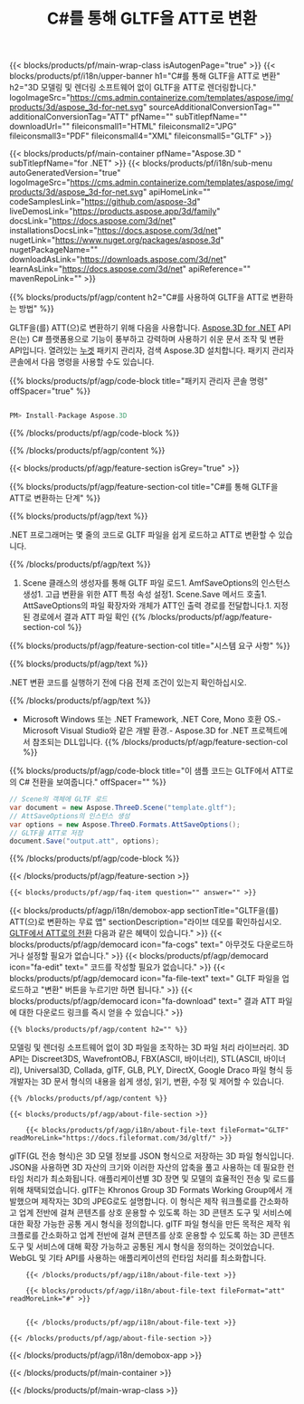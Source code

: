 ﻿---
title: C#를 통해 GLTF을 ATT로 변환 
url: /ko/net/conversion/gltf-to-att/ 
description: GLTF에서 ATT로의 C# 변환을 위한 샘플 코드. VB.NET, Asp.NET 또는 모든 .NET 기반 애플리케이션 내에서 배치 GLTF 파일을 ATT로 변환하는 API 예제 코드를 사용합니다.
---
{{< blocks/products/pf/main-wrap-class isAutogenPage="true" >}}
{{< blocks/products/pf/i18n/upper-banner h1="C#를 통해 GLTF을 ATT로 변환" h2="3D 모델링 및 렌더링 소프트웨어 없이 GLTF을 ATT로 렌더링합니다." logoImageSrc="https://cms.admin.containerize.com/templates/aspose/img/products/3d/aspose_3d-for-net.svg" sourceAdditionalConversionTag="" additionalConversionTag="ATT" pfName="" subTitlepfName="" downloadUrl="" fileiconsmall1="HTML" fileiconsmall2="JPG" fileiconsmall3="PDF" fileiconsmall4="XML" fileiconsmall5="GLTF" >}}

{{< blocks/products/pf/main-container pfName="Aspose.3D " subTitlepfName="for .NET" >}}
{{< blocks/products/pf/i18n/sub-menu autoGeneratedVersion="true" logoImageSrc="https://cms.admin.containerize.com/templates/aspose/img/products/3d/aspose_3d-for-net.svg" apiHomeLink="" codeSamplesLink="https://github.com/aspose-3d" liveDemosLink="https://products.aspose.app/3d/family" docsLink="https://docs.aspose.com/3d/net" installationsDocsLink="https://docs.aspose.com/3d/net" nugetLink="https://www.nuget.org/packages/aspose.3d" nugetPackageName="" downloadAsLink="https://downloads.aspose.com/3d/net" learnAsLink="https://docs.aspose.com/3d/net" apiReference="" mavenRepoLink="" >}}

{{% blocks/products/pf/agp/content h2="C#를 사용하여 GLTF을 ATT로 변환하는 방법" %}}

 GLTF을(를) ATT(으)로 변환하기 위해 다음을 사용합니다.
 [Aspose.3D for .NET](https://products.aspose.com/3d/net) 
 API은(는) C# 플랫폼용으로 기능이 풍부하고 강력하며 사용하기 쉬운 문서 조작 및 변환API입니다. 열려있는
 [누겟](https://www.nuget.org/packages/aspose.3d) 
 패키지 관리자, 검색
 Aspose.3D 
 설치합니다. 패키지 관리자 콘솔에서 다음 명령을 사용할 수도 있습니다.

{{% blocks/products/pf/agp/code-block title="패키지 관리자 콘솔 명령" offSpacer="true" %}}

```cs

PM> Install-Package Aspose.3D


```

{{% /blocks/products/pf/agp/code-block %}}

{{% /blocks/products/pf/agp/content %}}

{{< blocks/products/pf/agp/feature-section isGrey="true" >}}

{{% blocks/products/pf/agp/feature-section-col title="C#를 통해 GLTF을 ATT로 변환하는 단계" %}}

{{% blocks/products/pf/agp/text %}}

 .NET 프로그래머는 몇 줄의 코드로 GLTF 파일을 쉽게 로드하고 ATT로 변환할 수 있습니다.

{{% /blocks/products/pf/agp/text %}}

1. Scene 클래스의 생성자를 통해 GLTF 파일 로드1. AmfSaveOptions의 인스턴스 생성1. 고급 변환을 위한 ATT 특정 속성 설정1. Scene.Save 메서드 호출1. AttSaveOptions의 파일 확장자와 개체가 ATT인 출력 경로를 전달합니다.1. 지정된 경로에서 결과 ATT 파일 확인
{{% /blocks/products/pf/agp/feature-section-col %}}

{{% blocks/products/pf/agp/feature-section-col title="시스템 요구 사항" %}}

{{% blocks/products/pf/agp/text %}}

 .NET 변환 코드를 실행하기 전에 다음 전제 조건이 있는지 확인하십시오.

{{% /blocks/products/pf/agp/text %}}

- Microsoft Windows 또는 .NET Framework, .NET Core, Mono 호환 OS.- Microsoft Visual Studio와 같은 개발 환경.- Aspose.3D for .NET 프로젝트에서 참조되는 DLL입니다.
{{% /blocks/products/pf/agp/feature-section-col %}}

{{% blocks/products/pf/agp/code-block title="이 샘플 코드는 GLTF에서 ATT로의 C# 전환을 보여줍니다." offSpacer="" %}}

```cs
// Scene의 객체에 GLTF 로드 
var document = new Aspose.ThreeD.Scene("template.gltf");
// AttSaveOptions의 인스턴스 생성 
var options = new Aspose.ThreeD.Formats.AttSaveOptions();
// GLTF을 ATT로 저장 
document.Save("output.att", options); 


```

{{% /blocks/products/pf/agp/code-block %}}

{{< /blocks/products/pf/agp/feature-section >}}

    {{< blocks/products/pf/agp/faq-item question="" answer="" >}}
 

<!-- aboutfile Starts -->

{{< blocks/products/pf/agp/i18n/demobox-app sectionTitle="GLTF을(를) ATT(으)로 변환하는 무료 앱" sectionDescription="라이브 데모를 확인하십시오. [GLTF에서 ATT로의 전환](https://products.aspose.app/3d/conversion/gltf-to-att) 다음과 같은 혜택이 있습니다." >}}
        {{< blocks/products/pf/agp/democard icon="fa-cogs" text=" 아무것도 다운로드하거나 설정할 필요가 없습니다." >}}
        {{< blocks/products/pf/agp/democard icon="fa-edit" text=" 코드를 작성할 필요가 없습니다." >}}
        {{< blocks/products/pf/agp/democard icon="fa-file-text" text=" GLTF 파일을 업로드하고 \"변환\" 버튼을 누르기만 하면 됩니다." >}}
        {{< blocks/products/pf/agp/democard icon="fa-download" text=" 결과 ATT 파일에 대한 다운로드 링크를 즉시 얻을 수 있습니다." >}}

    {{% blocks/products/pf/agp/content h2="" %}}

 모델링 및 렌더링 소프트웨어 없이 3D 파일을 조작하는 3D 파일 처리 라이브러리. 3D API는 Discreet3DS, WavefrontOBJ, FBX(ASCII, 바이너리), STL(ASCII, 바이너리), Universal3D, Collada, glTF, GLB, PLY, DirectX, Google Draco 파일 형식 등 개발자는 3D 문서 형식의 내용을 쉽게 생성, 읽기, 변환, 수정 및 제어할 수 있습니다.



    {{% /blocks/products/pf/agp/content %}}

    {{< blocks/products/pf/agp/about-file-section >}}

        {{< blocks/products/pf/agp/i18n/about-file-text fileFormat="GLTF" readMoreLink="https://docs.fileformat.com/3d/gltf/" >}}
glTF(GL 전송 형식)은 3D 모델 정보를 JSON 형식으로 저장하는 3D 파일 형식입니다. JSON을 사용하면 3D 자산의 크기와 이러한 자산의 압축을 풀고 사용하는 데 필요한 런타임 처리가 최소화됩니다. 애플리케이션별 3D 장면 및 모델의 효율적인 전송 및 로드를 위해 채택되었습니다. glTF는 Khronos Group 3D Formats Working Group에서 개발했으며 제작자는 3D의 JPEG로도 설명합니다. 이 형식은 제작 워크플로를 간소화하고 업계 전반에 걸쳐 콘텐츠를 상호 운용할 수 있도록 하는 3D 콘텐츠 도구 및 서비스에 대한 확장 가능한 공통 게시 형식을 정의합니다. glTF 파일 형식을 만든 목적은 제작 워크플로를 간소화하고 업계 전반에 걸쳐 콘텐츠를 상호 운용할 수 있도록 하는 3D 콘텐츠 도구 및 서비스에 대해 확장 가능하고 공통된 게시 형식을 정의하는 것이었습니다. WebGL 및 기타 API를 사용하는 애플리케이션의 런타임 처리를 최소화합니다.

        {{< /blocks/products/pf/agp/i18n/about-file-text >}}

        {{< blocks/products/pf/agp/i18n/about-file-text fileFormat="att" readMoreLink="#" >}}


        {{< /blocks/products/pf/agp/i18n/about-file-text >}}

    {{< /blocks/products/pf/agp/about-file-section >}}

{{< /blocks/products/pf/agp/i18n/demobox-app >}}

<!-- aboutfile Ends -->



{{< /blocks/products/pf/main-container >}}
    
{{< /blocks/products/pf/main-wrap-class >}}